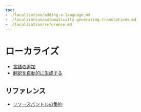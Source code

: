 ```yaml
---
toc:
- ./localization/adding-a-language.md
- ./localization/automatically-generating-translations.md
- ./localization/reference.md
---
```

# ローカライズ

- [言語の追加](./localization/adding-a-language.md)
- [翻訳を自動的に生成する](./localization/automatically-generating-translations.md)

## リファレンス

- [リソースバンドルの集約](./localization/reference/aggregating-resource-bundles.md)